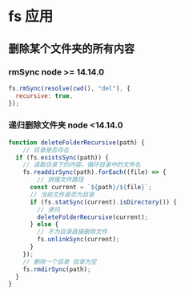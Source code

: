 <!--
 * @Desc: 
 * @Author: 曾茹菁
 * @Date: 2022-08-29 15:09:35
 * @LastEditors: 曾茹菁
 * @LastEditTime: 2022-08-29 15:58:12
-->
# fs 应用 
## 删除某个文件夹的所有内容
### rmSync node >= 14.14.0
```js
fs.rmSync(resolve(cwd(), "del"), {
  recursive: true,
});
```
### 递归删除文件夹 node <14.14.0
```js
function deleteFolderRecursive(path) {
    // 目录是否存在
  if (fs.existsSync(path)) {
    // 读取目录下的内容，循环目录中的文件名
    fs.readdirSync(path).forEach((file) => {
        // 拼接文件路径
      const current = `${path}/${file}`;
      // 当前文件是否为目录
      if (fs.statSync(current).isDirectory()) {
        // 递归
        deleteFolderRecursive(current);
      } else {
        // 不为目录直接删除文件
        fs.unlinkSync(current);
      }
    });
    // 删除一个目录 目录为空
    fs.rmdirSync(path);
  }
}
```